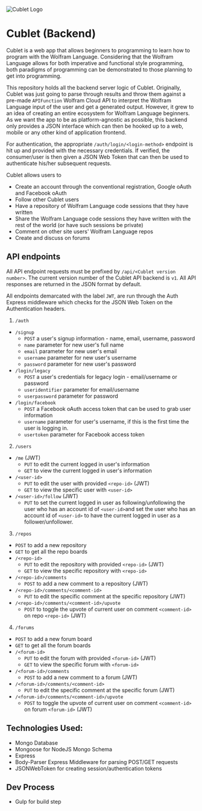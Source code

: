 ![Cublet Logo](https://avatars2.githubusercontent.com/u/13155509?v=3&s=100)

# Cublet (Backend)
Cublet is a web app that allows beginners to programming to learn how to program with the Wolfram Language. Considering that the Wolfram Language allows for both imperative and functional style programming, both paradigms of programming can be demonstrated to those planning to get into programming.

This repository holds all the backend server logic of Cublet. Originally, Cublet was just going to parse through results and throw them against a pre-made `APIFunction` Wolfram Cloud API to interpret the Wolfram Language input of the user and get a generated output. However, it grew to an idea of creating an entire ecosystem for Wolfram Language beginners. As we want the app to be as platform-agnostic as possible, this backend only provides a JSON interface which can then be hooked up to a web, mobile or any other kind of application frontend.

For authentication, the appropriate `/auth/login/<login-method>` endpoint is hit up and provided with the necessary credentials. If verified, the consumer/user is then given a JSON Web Token that can then be used to authenticate his/her subsequent requests.

Cublet allows users to

* Create an account through the conventional registration, Google oAuth and Facebook oAuth
* Follow other Cublet users
* Have a repository of Wolfram Language code sessions that they have written
* Share the Wolfram Language code sessions they have written with the rest of the world (or have such sessions be private)
* Comment on other site users' Wolfram Language repos
* Create and discuss on forums

## API endpoints
All API endpoint requests must be prefixed by `/api/<Cublet version number>`. The current version number of the Cublet API backend is `v1`. All API responses are returned in the JSON format by default. 

All endpoints demarcated with the label `JWT`, are run through the Auth Express middleware which checks for the JSON Web Token on the Authentication headers.

1. `/auth`
  * `/signup`
      * `POST` a user's signup information - name, email, username, password
	  * `name` parameter for new user's full name
	  * `email` parameter for new user's email
	  * `username` parameter for new user's username
	  * `password` parameter for new user's password
  * `/login/legacy`
      * `POST` a user's credentials for legacy login - email/username or password
	  * `useridentifier` parameter for email/username
	  * `userpassword` parameter for password
  * `/login/facebook`
      * `POST` a Facebook oAuth access token that can be used to grab user information
	  * `username` parameter for user's username, if this is the first time the user is logging in.
	  * `usertoken` parameter for Facebook access token
	  
2. `/users`
  * `/me` (JWT)
      * `PUT` to edit the current logged in user's information
	  * `GET` to view the current logged in user's information
  * `/<user-id>`
      * `PUT` to edit the user with provided `<repo-id>` (JWT)
      * `GET` to view the specific user with `<user-id>`
  * `/<user-id>/follow` (JWT)
      * `PUT` to set the current logged in user as following/unfollowing the user who has an account id of `<user-id>`and set the user who has an account id of `<user-id>` to have the current logged in user as a follower/unfollower.
		
3. `/repos`
  * `POST` to add a new repository
  * `GET` to get all the repo boards
  * `/<repo-id>`
      * `PUT` to edit the repository with provided `<repo-id>` (JWT)
      * `GET` to view the specific repository with `<repo-id>`
  * `/<repo-id>/comments`
      * `POST` to add a new comment to a repository (JWT)
  * `/<repo-id>/comments/<comment-id>`
	  * `PUT` to edit the specific comment at the specific repository (JWT)
  * `/<repo-id>/comments/<comment-id>/upvote`
      * `POST` to toggle the upvote of current user on comment `<comment-id>` on repo `<repo-id>` (JWT)
	  
4. `/forums`
  * `POST` to add a new forum board
  * `GET` to get all the forum boards
  * `/<forum-id>`
      * `PUT` to edit the forum with provided `<forum-id>` (JWT)
	  * `GET` to view the specific forum with `<forum-id>`
  * `/<forum-id>/comments`
      * `POST` to add a new comment to a forum (JWT)
  * `/<forum-id>/comments/<comment-id>`
	  * `PUT` to edit the specific comment at the specific forum (JWT)
  * `/<forum-id>/comments/<comment-id>/upvote`
      * `POST` to toggle the upvote of current user on comment `<comment-id>` on forum `<forum-id>` (JWT)
	  

## Technologies Used:
* Mongo Database
* Mongoose for NodeJS Mongo Schema
* Express
* Body-Parser Express Middleware for parsing POST/GET requests
* JSONWebToken for creating session/authentication tokens

## Dev Process
* Gulp for build step